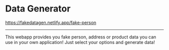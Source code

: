 # Data Generator
https://fakedatagen.netlify.app/fake-person

---

This webapp provides you fake person, address or product data you can use in your own application! Just select your options and generate data!

